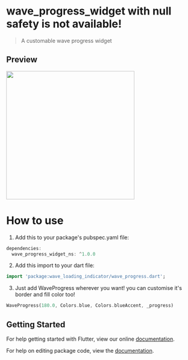 # wave_progress_widget with null safety is not available!

>A customable wave progress widget


## Preview

<img src="https://github.com/studioidan/wave_progress/blob/master/art/screen1.gif" width="340px" />

# How to use
 1. Add this to your package's pubspec.yaml file:

````dart
dependencies:
  wave_progress_widget_ns: ^1.0.0
  ````
  
 2. Add this import to your dart file:

````dart
import 'package:wave_loading_indicator/wave_progress.dart';
  ````

 3. Just add WaveProgress wherever you want!
 you can customise it's border and fill color too!
 
 ````dart
 WaveProgress(180.0, Colors.blue, Colors.blueAccent, _progress)
  ````
 
## Getting Started

For help getting started with Flutter, view our online [documentation](https://flutter.io/).

For help on editing package code, view the [documentation](https://flutter.io/developing-packages/).
